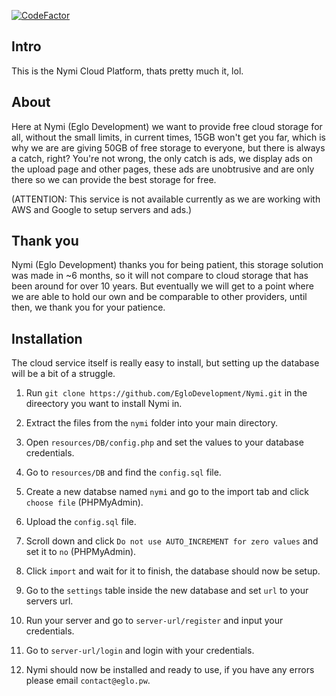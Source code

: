 [![CodeFactor](https://www.codefactor.io/repository/github/eglodevelopment/nymi/badge/main)](https://www.codefactor.io/repository/github/eglodevelopment/nymi/overview/main)


## Intro

This is the Nymi Cloud Platform, thats pretty much it, lol.

## About

Here at Nymi (Eglo Development) we want to provide free cloud storage for all, without the small limits, in current times, 15GB won't get you far, which is why we are
are giving 50GB of free storage to everyone, but there is always a catch, right? You're not wrong, the only catch is ads, we display ads on the upload page and
other pages, these ads are unobtrusive and are only there so we can provide the best storage for free.



(ATTENTION: This service is not available currently as we are working with AWS and Google to setup servers and ads.)

## Thank you

Nymi (Eglo Development) thanks you for being patient, this storage solution was made in ~6 months, so it will not compare to cloud storage that has been around for
over 10 years. But eventually we will get to a point where we are able to hold our own and be comparable to other providers, until then, we thank you for your patience.

## Installation

The cloud service itself is really easy to install, but setting up the database will be a bit of a struggle.



1. Run ```git clone https://github.com/EgloDevelopment/Nymi.git``` in the direectory you want to install Nymi in.

2. Extract the files from the ```nymi``` folder into your main directory.

3. Open ```resources/DB/config.php``` and set the values to your database credentials.

4. Go to ```resources/DB``` and find the ```config.sql``` file.

5. Create a new databse named ```nymi``` and go to the import tab and click ```choose file``` (PHPMyAdmin).

6. Upload the ```config.sql``` file.

7. Scroll down and click ```Do not use AUTO_INCREMENT for zero values``` and set it to ```no``` (PHPMyAdmin).

8. Click ```import``` and wait for it to finish, the database should now be setup.

9. Go to the ```settings``` table inside the new database and set ```url``` to your servers url.

10. Run your server and go to ```server-url/register``` and input your credentials.

11. Go to ```server-url/login``` and login with your credentials.

12. Nymi should now be installed and ready to use, if you have any errors please email ```contact@eglo.pw```.



